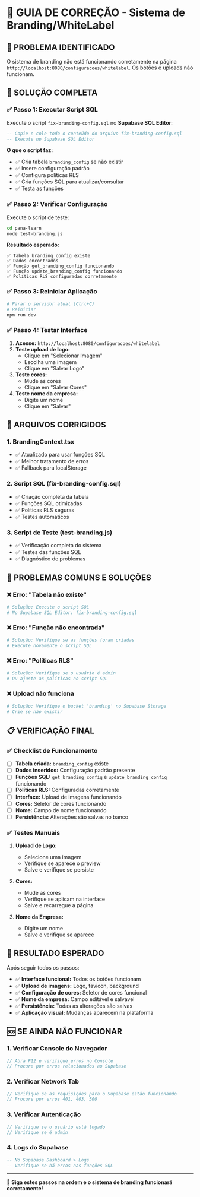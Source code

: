 # 🔧 **GUIA DE CORREÇÃO - Sistema de Branding/WhiteLabel**

## 🎯 **PROBLEMA IDENTIFICADO**

O sistema de branding não está funcionando corretamente na página `http://localhost:8080/configuracoes/whitelabel`. Os botões e uploads não funcionam.

## 🚀 **SOLUÇÃO COMPLETA**

### **✅ Passo 1: Executar Script SQL**

Execute o script `fix-branding-config.sql` no **Supabase SQL Editor**:

```sql
-- Copie e cole todo o conteúdo do arquivo fix-branding-config.sql
-- Execute no Supabase SQL Editor
```

**O que o script faz:**
- ✅ Cria tabela `branding_config` se não existir
- ✅ Insere configuração padrão
- ✅ Configura políticas RLS
- ✅ Cria funções SQL para atualizar/consultar
- ✅ Testa as funções

### **✅ Passo 2: Verificar Configuração**

Execute o script de teste:

```bash
cd pana-learn
node test-branding.js
```

**Resultado esperado:**
```
✅ Tabela branding_config existe
✅ Dados encontrados
✅ Função get_branding_config funcionando
✅ Função update_branding_config funcionando
✅ Políticas RLS configuradas corretamente
```

### **✅ Passo 3: Reiniciar Aplicação**

```bash
# Parar o servidor atual (Ctrl+C)
# Reiniciar
npm run dev
```

### **✅ Passo 4: Testar Interface**

1. **Acesse:** `http://localhost:8080/configuracoes/whitelabel`
2. **Teste upload de logo:**
   - Clique em "Selecionar Imagem"
   - Escolha uma imagem
   - Clique em "Salvar Logo"
3. **Teste cores:**
   - Mude as cores
   - Clique em "Salvar Cores"
4. **Teste nome da empresa:**
   - Digite um nome
   - Clique em "Salvar"

## 🔧 **ARQUIVOS CORRIGIDOS**

### **1. BrandingContext.tsx**
- ✅ Atualizado para usar funções SQL
- ✅ Melhor tratamento de erros
- ✅ Fallback para localStorage

### **2. Script SQL (fix-branding-config.sql)**
- ✅ Criação completa da tabela
- ✅ Funções SQL otimizadas
- ✅ Políticas RLS seguras
- ✅ Testes automáticos

### **3. Script de Teste (test-branding.js)**
- ✅ Verificação completa do sistema
- ✅ Testes das funções SQL
- ✅ Diagnóstico de problemas

## 🐛 **PROBLEMAS COMUNS E SOLUÇÕES**

### **❌ Erro: "Tabela não existe"**
```bash
# Solução: Execute o script SQL
# No Supabase SQL Editor: fix-branding-config.sql
```

### **❌ Erro: "Função não encontrada"**
```bash
# Solução: Verifique se as funções foram criadas
# Execute novamente o script SQL
```

### **❌ Erro: "Políticas RLS"**
```bash
# Solução: Verifique se o usuário é admin
# Ou ajuste as políticas no script SQL
```

### **❌ Upload não funciona**
```bash
# Solução: Verifique o bucket 'branding' no Supabase Storage
# Crie se não existir
```

## 📋 **VERIFICAÇÃO FINAL**

### **✅ Checklist de Funcionamento**

- [ ] **Tabela criada:** `branding_config` existe
- [ ] **Dados inseridos:** Configuração padrão presente
- [ ] **Funções SQL:** `get_branding_config` e `update_branding_config` funcionando
- [ ] **Políticas RLS:** Configuradas corretamente
- [ ] **Interface:** Upload de imagens funcionando
- [ ] **Cores:** Seletor de cores funcionando
- [ ] **Nome:** Campo de nome funcionando
- [ ] **Persistência:** Alterações são salvas no banco

### **✅ Testes Manuais**

1. **Upload de Logo:**
   - Selecione uma imagem
   - Verifique se aparece o preview
   - Salve e verifique se persiste

2. **Cores:**
   - Mude as cores
   - Verifique se aplicam na interface
   - Salve e recarregue a página

3. **Nome da Empresa:**
   - Digite um nome
   - Salve e verifique se aparece

## 🎯 **RESULTADO ESPERADO**

Após seguir todos os passos:

- ✅ **Interface funcional:** Todos os botões funcionam
- ✅ **Upload de imagens:** Logo, favicon, background
- ✅ **Configuração de cores:** Seletor de cores funcional
- ✅ **Nome da empresa:** Campo editável e salvável
- ✅ **Persistência:** Todas as alterações são salvas
- ✅ **Aplicação visual:** Mudanças aparecem na plataforma

## 🆘 **SE AINDA NÃO FUNCIONAR**

### **1. Verificar Console do Navegador**
```javascript
// Abra F12 e verifique erros no Console
// Procure por erros relacionados ao Supabase
```

### **2. Verificar Network Tab**
```javascript
// Verifique se as requisições para o Supabase estão funcionando
// Procure por erros 401, 403, 500
```

### **3. Verificar Autenticação**
```javascript
// Verifique se o usuário está logado
// Verifique se é admin
```

### **4. Logs do Supabase**
```sql
-- No Supabase Dashboard > Logs
-- Verifique se há erros nas funções SQL
```

---

**🎯 Siga estes passos na ordem e o sistema de branding funcionará corretamente!**






























